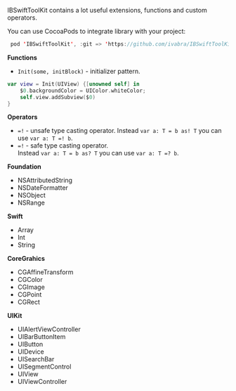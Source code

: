 IBSwiftToolKit contains a lot useful extensions, functions and custom operators.

You can use CocoaPods to integrate library with your project:
```swift
 pod 'IBSwiftToolKit', :git => 'https://github.com/ivabra/IBSwiftToolKit'
```
**Functions**
- `Init(some, initBlock)` - initializer pattern.
```swift
var view = Init(UIView) {[unowned self] in
	$0.backgroundColor = UIColor.whiteColor;
	self.view.addSubview($0)
}
```
**Operators**
- `=!` - unsafe type casting operator. Instead `var a: T = b as! T` you can use `var a: T =! b`.
- `=!` - safe type casting operator.   
Instead `var a: T = b as? T` you can use `var a: T =? b`.

**Foundation**
- NSAttributedString
- NSDateFormatter
- NSObject
- NSRange

**Swift**
- Array
- Int
- String

**CoreGrahics**
- CGAffineTransform
- CGColor
- CGImage
- CGPoint
- CGRect

**UIKit**
- UIAlertViewController
- UIBarButtonItem
- UIButton
- UIDevice
- UISearchBar
- UISegmentControl
- UIView
- UIViewController
